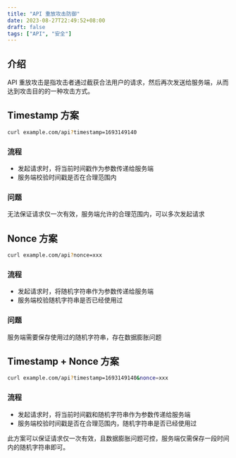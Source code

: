 ```yaml
---
title: "API 重放攻击防御"
date: 2023-08-27T22:49:52+08:00
draft: false
tags: ["API", "安全"]
---
```

## 介绍
API 重放攻击是指攻击者通过截获合法用户的请求，然后再次发送给服务端，从而达到攻击目的的一种攻击方式。

## Timestamp 方案
```bash
curl example.com/api?timestamp=1693149140
```
### 流程
- 发起请求时，将当前时间戳作为参数传递给服务端
- 服务端校验时间戳是否在合理范围内

### 问题
无法保证请求仅一次有效，服务端允许的合理范围内，可以多次发起请求

## Nonce 方案
```bash
curl example.com/api?nonce=xxx
```
### 流程
- 发起请求时，将随机字符串作为参数传递给服务端
- 服务端校验随机字符串是否已经使用过

### 问题
服务端需要保存使用过的随机字符串，存在数据膨胀问题

## Timestamp + Nonce 方案
```bash
curl example.com/api?timestamp=1693149140&nonce=xxx
```
### 流程
- 发起请求时，将当前时间戳和随机字符串作为参数传递给服务端
- 服务端校验时间戳是否在合理范围内，随机字符串是否已经使用过

此方案可以保证请求仅一次有效，且数据膨胀问题可控，服务端仅需保存一段时间内的随机字符串即可。
